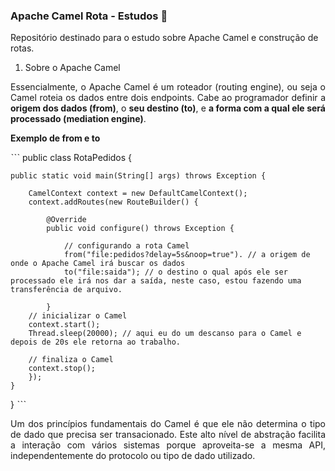 ### Apache Camel Rota - Estudos 🐪

Repositório destinado para o estudo sobre Apache Camel e construção de rotas.
</br>

1. Sobre o Apache Camel
<p align="justify">Essencialmente, o Apache Camel é um roteador (routing engine), ou seja o Camel roteia os dados entre dois endpoints. Cabe ao programador definir a <b>origem dos dados (from)</b>, o <b>seu destino (to)</b>, e <b>a forma com a qual ele será processado (mediation engine)</b>.</p>

<strong>Exemplo de from e to</strong>

ˋˋˋ public class RotaPedidos {

	public static void main(String[] args) throws Exception {

		CamelContext context = new DefaultCamelContext();
		context.addRoutes(new RouteBuilder() {

			@Override
			public void configure() throws Exception {
				
				// configurando a rota Camel
				from("file:pedidos?delay=5s&noop=true"). // a origem de onde o Apache Camel irá buscar os dados
				to("file:saida"); // o destino o qual após ele ser processado ele irá nos dar a saída, neste caso, estou fazendo uma transferência de arquivo.
				
			}
		// inicializar o Camel
		context.start();
		Thread.sleep(20000); // aqui eu do um descanso para o Camel e depois de 20s ele retorna ao trabalho.
		
		// finaliza o Camel
		context.stop();
		});
	}	
}
ˋˋˋ 

<p align="justify">Um dos princípios fundamentais do Camel é que ele não determina o tipo de dado que precisa ser transacionado. Este alto nível de abstração facilita a interação com vários sistemas porque aproveita-se a mesma API, independentemente do protocolo ou tipo de dado utilizado.</p>

